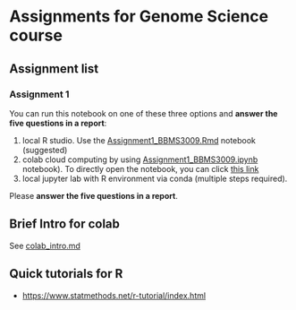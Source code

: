 # Assignments for Genome Science course

## Assignment list
### Assignment 1
You can run this notebook on one of these three options and
**answer the five questions in a report**:
1. local R studio. Use the [Assignment1_BBMS3009.Rmd](./Assignment1_BBMS3009.Rmd) notebook (suggested)
2. colab cloud computing by using [Assignment1_BBMS3009.ipynb](./Assignment1_BBMS3009.ipynb) notebook). To directly open the notebook, you can click [this link](https://colab.fan/StatBiomed/GenomeScienceCourse/assignments/Assignment1_BBMS3009.ipynb)
3. local jupyter lab with R environment via conda (multiple steps required).

Please **answer the five questions in a report**.

## Brief Intro for colab
See [colab_intro.md](./colab_intro.md)


## Quick tutorials for R
* https://www.statmethods.net/r-tutorial/index.html